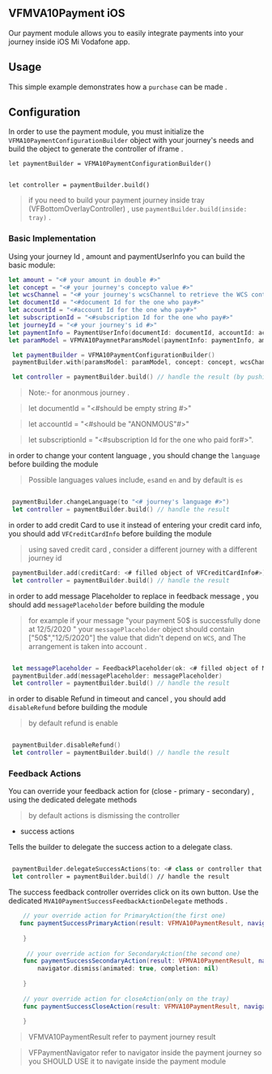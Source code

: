 
## VFMVA10Payment iOS 

Our payment module allows you to easily integrate payments into your journey inside iOS Mi Vodafone app.

## Usage

This simple example demonstrates how a `purchase` can be made .


## Configuration 

In order to use the payment module, you must initialize the `VFMA10PaymentConfigurationBuilder` object with your journey's needs and build the object to generate the controller of iframe .

```
let paymentBuilder = VFMA10PaymentConfigurationBuilder()


let controller = paymentBuilder.build() 
```
> if you need to build your payment journey inside tray (VFBottomOverlayController) , use ```paymentBuilder.build(inside: tray)``` . 

### Basic Implementation
Using your journey Id , amount and paymentUserInfo you can build the basic module:

```swift
let amount = "<# your amount in double #>"
let concept = "<# your journey's concepto value #>"
let wcsChannel = "<# your journey's wcsChannel to retrieve the WCS content#>"
let documentId = "<#document Id for the one who pay#>"
let accountId = "<#account Id for the one who pay#>"
let subscriptionId = "<#subscription Id for the one who pay#>"
let journeyId = "<# your journey's id #>"
let paymentInfo = PaymentUserInfo(documentId: documentId, accountId: accountId, subscriptionId: subscriptionId)
let paramModel = VFMVA10PaymnetParamsModel(paymentInfo: paymentInfo, amount: amount, journeyId: journeyId)

 let paymentBuilder = VFMA10PaymentConfigurationBuilder()
 paymentBuilder.with(paramsModel: paramModel, concept: concept, wcsChannel: wcsChannel)

 let controller = paymentBuilder.build() // handle the result (by pushing - presenting , ....)

```
> Note:- for anonmous journey . 

> let documentId = "<#should be empty string #>"

> let accountId = "<#should be "ANONMOUS"#>"

> let subscriptionId = "<#subscription Id for the one who paid for#>". 


in order to change your content language , you should change the `language` before building the module 

> Possible languages values include, `es`and `en` and by default is `es`

```swift

 paymentBuilder.changeLanguage(to "<# journey's language #>") 
 let controller = paymentBuilder.build() // handle the result 

```
in order to add credit Card to use it instead of entering your credit card info, you should add `VFCreditCardInfo` before building the module 

> using saved credit card , consider a different journey with a different journey id 

```swift
 paymentBuilder.add(creditCard: <# filled object of VFCreditCardInfo#>)
 let controller = paymentBuilder.build() // handle the result 

```
in order to add message Placeholder to replace in feedback message , you should add `messagePlaceholder` before building the module 

> for example if your message "your payment 50$ is successfully done at 12/5/2020 " 
> your `messagePlaceholder` object should contain ["50$","12/5/2020"] the value that didn't depend on `WCS`, and The arrangement is taken into account .


```swift

 let messagePlaceholder = FeedbackPlaceholder(ok: <# filled object of MessagePlaceholder#>)
 paymentBuilder.add(messagePlaceholder: messagePlaceholder)
 let controller = paymentBuilder.build() // handle the result 

```
in order to disable Refund in timeout and cancel , you should add `disableRefund` before building the module 

> by default refund is enable 

```swift

 paymentBuilder.disableRefund()
 let controller = paymentBuilder.build() // handle the result 

```
### Feedback Actions 
You can override your feedback action for (close - primary - secondary) , using the dedicated delegate methods

> by default actions is dismissing the controller
  
  - success actions

Tells the builder to delegate the success action to a delegate class.

```swift

 paymentBuilder.delegateSuccessActions(to: <# class or controller that implement MVA10PaymentSuccessFeedbackActionDelegate protocol#>)
 let controller = paymentBuilder.build() // handle the result 

```
The success feedback controller overrides click on its own button. Use the dedicated `MVA10PaymentSuccessFeedbackActionDelegate` methods .

```swift
    // your override action for PrimaryAction(the first one)
   func paymentSuccessPrimaryAction(result: VFMVA10PaymentResult, navigator: VFPaymentNavigator) {
       
    }
   
     // your override action for SecondaryAction(the second one)
    func paymentSuccessSecondaryAction(result: VFMVA10PaymentResult, navigator: VFPaymentNavigator) {
        navigator.dismiss(animated: true, completion: nil)
        
    }
    
    // your override action for closeAction(only on the tray)
    func paymentSuccessCloseAction(result: VFMVA10PaymentResult, navigator: VFPaymentNavigator) {
        
    }
```
> VFMVA10PaymentResult refer to payment journey result 

> VFPaymentNavigator refer to navigator inside the payment journey so you SHOULD USE it to navigate inside the payment module 
